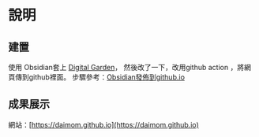 # 說明

## 建置

使用 Obsidian套上  [Digital Garden](https://dg-docs.ole.dev/getting-started/01-getting-started/)，
然後改了一下，改用github action ，將網頁傳到github裡面。
步驟參考：[Obsidian發佈到github.io](https://daimom.github.io/193.%20Obsidian%E7%99%BC%E4%BD%88%E5%88%B0github.io/)

## 成果展示

網站：[https://daimom.github.io](https://daimom.github.io)
